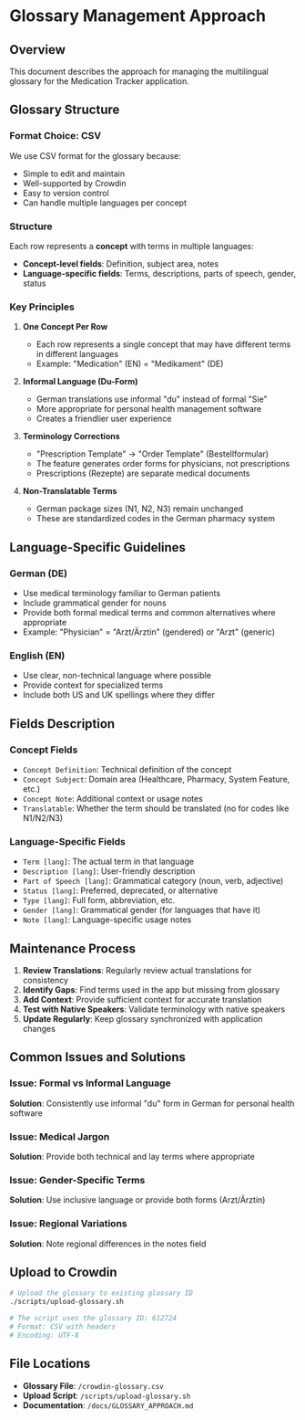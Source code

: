 # Glossary Management Approach

## Overview
This document describes the approach for managing the multilingual glossary for the Medication Tracker application.

## Glossary Structure

### Format Choice: CSV
We use CSV format for the glossary because:
- Simple to edit and maintain
- Well-supported by Crowdin
- Easy to version control
- Can handle multiple languages per concept

### Structure
Each row represents a **concept** with terms in multiple languages:
- **Concept-level fields**: Definition, subject area, notes
- **Language-specific fields**: Terms, descriptions, parts of speech, gender, status

### Key Principles

1. **One Concept Per Row**
   - Each row represents a single concept that may have different terms in different languages
   - Example: "Medication" (EN) = "Medikament" (DE)

2. **Informal Language (Du-Form)**
   - German translations use informal "du" instead of formal "Sie"
   - More appropriate for personal health management software
   - Creates a friendlier user experience

3. **Terminology Corrections**
   - "Prescription Template" → "Order Template" (Bestellformular)
   - The feature generates order forms for physicians, not prescriptions
   - Prescriptions (Rezepte) are separate medical documents

4. **Non-Translatable Terms**
   - German package sizes (N1, N2, N3) remain unchanged
   - These are standardized codes in the German pharmacy system

## Language-Specific Guidelines

### German (DE)
- Use medical terminology familiar to German patients
- Include grammatical gender for nouns
- Provide both formal medical terms and common alternatives where appropriate
- Example: "Physician" = "Arzt/Ärztin" (gendered) or "Arzt" (generic)

### English (EN)
- Use clear, non-technical language where possible
- Provide context for specialized terms
- Include both US and UK spellings where they differ

## Fields Description

### Concept Fields
- `Concept Definition`: Technical definition of the concept
- `Concept Subject`: Domain area (Healthcare, Pharmacy, System Feature, etc.)
- `Concept Note`: Additional context or usage notes
- `Translatable`: Whether the term should be translated (no for codes like N1/N2/N3)

### Language-Specific Fields
- `Term [lang]`: The actual term in that language
- `Description [lang]`: User-friendly description
- `Part of Speech [lang]`: Grammatical category (noun, verb, adjective)
- `Status [lang]`: Preferred, deprecated, or alternative
- `Type [lang]`: Full form, abbreviation, etc.
- `Gender [lang]`: Grammatical gender (for languages that have it)
- `Note [lang]`: Language-specific usage notes

## Maintenance Process

1. **Review Translations**: Regularly review actual translations for consistency
2. **Identify Gaps**: Find terms used in the app but missing from glossary
3. **Add Context**: Provide sufficient context for accurate translation
4. **Test with Native Speakers**: Validate terminology with native speakers
5. **Update Regularly**: Keep glossary synchronized with application changes

## Common Issues and Solutions

### Issue: Formal vs Informal Language
**Solution**: Consistently use informal "du" form in German for personal health software

### Issue: Medical Jargon
**Solution**: Provide both technical and lay terms where appropriate

### Issue: Gender-Specific Terms
**Solution**: Use inclusive language or provide both forms (Arzt/Ärztin)

### Issue: Regional Variations
**Solution**: Note regional differences in the notes field

## Upload to Crowdin

```bash
# Upload the glossary to existing glossary ID
./scripts/upload-glossary.sh

# The script uses the glossary ID: 612724
# Format: CSV with headers
# Encoding: UTF-8
```

## File Locations

- **Glossary File**: `/crowdin-glossary.csv`
- **Upload Script**: `/scripts/upload-glossary.sh`
- **Documentation**: `/docs/GLOSSARY_APPROACH.md`
